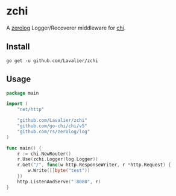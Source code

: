 # zchi
A [zerolog](https://github.com/rs/zerolog) Logger/Recoverer middleware for [chi](https://github.com/go-chi/chi).

## Install
`go get -u github.com/Lavalier/zchi`

## Usage
```go
package main

import (
	"net/http"

	"github.com/Lavalier/zchi"
	"github.com/go-chi/chi/v5"
	"github.com/rs/zerolog/log"
)

func main() {
	r := chi.NewRouter()
	r.Use(zchi.Logger(log.Logger))
	r.Get("/", func(w http.ResponseWriter, r *http.Request) {
		w.Write([]byte("test"))
	})
	http.ListenAndServe(":8080", r)
}

```
